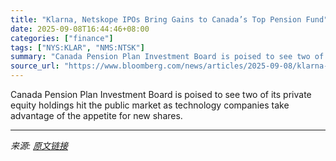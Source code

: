 ```yaml
---
title: "Klarna, Netskope IPOs Bring Gains to Canada’s Top Pension Fund"
date: 2025-09-08T16:44:46+08:00
categories: ["finance"]
tags: ["NYS:KLAR", "NMS:NTSK"]
summary: "Canada Pension Plan Investment Board is poised to see two of its private equity holdings hit the public market as technology companies take advantage of the appetite for new shares."
source_url: "https://www.bloomberg.com/news/articles/2025-09-08/klarna-netskope-ipos-bring-gains-to-canada-s-top-pension-fund"
---
```


Canada Pension Plan Investment Board is poised to see two of its private equity holdings hit the public market as technology companies take advantage of the appetite for new shares.

---

*来源: [原文链接](https://www.bloomberg.com/news/articles/2025-09-08/klarna-netskope-ipos-bring-gains-to-canada-s-top-pension-fund)*
